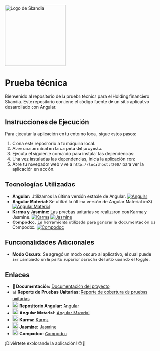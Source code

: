 <img src="https://oscarandres16.github.io/skandia_test/assets/imgs/svgs/Group%20123.svg" alt="Logo de Skandia" width="200"> 

<br>

# Prueba técnica

Bienvenido al repositorio de la prueba técnica para el Holding financiero Skandia. Este repositorio contiene el código fuente de un sitio aplicativo desarrollado con Angular.

## Instrucciones de Ejecución

Para ejecutar la aplicación en tu entorno local, sigue estos pasos:

1. Clona este repositorio a tu máquina local.
2. Abre una terminal en la carpeta del proyecto.
3. Ejecuta el siguiente comando para instalar las dependencias:
4. Una vez instaladas las dependencias, inicia la aplicación con:
5. Abre tu navegador web y ve a `http://localhost:4200/` para ver la aplicación en acción.

## Tecnologías Utilizadas

- **Angular:** Utilizamos la última versión estable de Angular. [![Angular](https://img.shields.io/badge/Angular-latest-green.svg)](https://angular.io/)
- **Angular Material:** Se utilizó la última versión de Angular Material (m3). [![Angular Material](https://img.shields.io/badge/Angular_Material-m3-blue.svg)](https://material.angular.io/)
- **Karma y Jasmine:** Las pruebas unitarias se realizaron con Karma y Jasmine. [![Karma](https://img.shields.io/badge/Karma-Test%20Runner-red.svg)](https://karma-runner.github.io/latest/index.html) [![Jasmine](https://img.shields.io/badge/Jasmine-Test%20Framework-purple.svg)](https://jasmine.github.io/)
- **Compodoc:** La herramienta utilizada para generar la documentación es Compodoc. [![Compodoc](https://img.shields.io/badge/Compodoc-Documentation%20Generator-orange.svg)](https://compodoc.app/)

## Funcionalidades Adicionales

- **Modo Oscuro:** Se agregó un modo oscuro al aplicativo, el cual puede ser cambiado en la parte superior derecha del sitio usando el toggle.


## Enlaces

- 📑 **Documentación:** [Documentación del proyecto](https://oscarandres16.github.io/skandia_test_documentation/) 
- 📊 **Reporte de Pruebas Unitarias:** [Reporte de cobertura de pruebas unitarias](https://oscarandres16.github.io/skandia_test_coverage/)
- <img src="https://repository-images.githubusercontent.com/24195339/d4194dc2-d880-43f7-960c-ea30e05c6531" alt="Compodoc" width="20"> **Repositorio Angular:** [Angular](https://angular.io/)
- <img src="https://upload.wikimedia.org/wikipedia/commons/thumb/c/c7/Google_Material_Design_Logo.svg/1024px-Google_Material_Design_Logo.svg.png" alt="Compodoc" width="20"> **Angular Material:** [Angular Material](https://material.angular.io/)
- <img src="https://avatars.githubusercontent.com/u/3284117?s=280&v=4" alt="Compodoc" width="20"> **Karma:** [Karma](https://karma-runner.github.io/latest/index.html)
- <img src="https://upload.wikimedia.org/wikipedia/en/thumb/2/22/Logo_jasmine.svg/1200px-Logo_jasmine.svg.png" alt="Compodoc" width="20"> **Jasmine:** [Jasmine](https://jasmine.github.io/)
- <img src="https://avatars3.githubusercontent.com/u/23202313" alt="Compodoc" width="20"> **Compodoc:** [Compodoc](https://compodoc.app/)

¡Diviértete explorando la aplicación! 😊🚀
